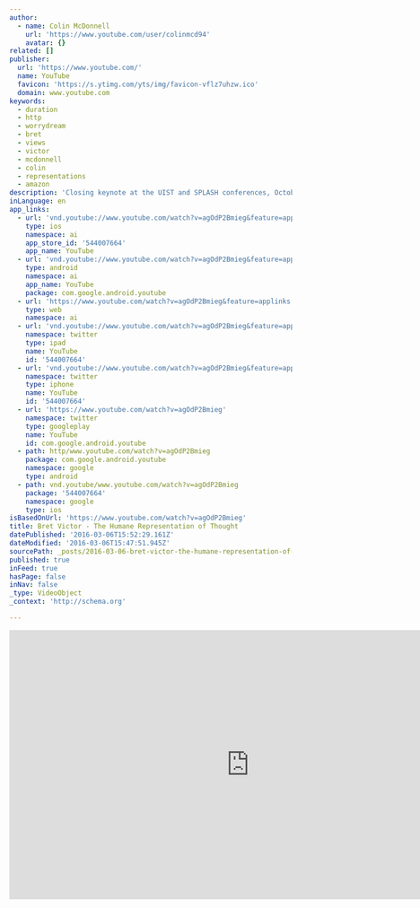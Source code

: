 ```yaml
---
author:
  - name: Colin McDonnell
    url: 'https://www.youtube.com/user/colinmcd94'
    avatar: {}
related: []
publisher:
  url: 'https://www.youtube.com/'
  name: YouTube
  favicon: 'https://s.ytimg.com/yts/img/favicon-vflz7uhzw.ico'
  domain: www.youtube.com
keywords:
  - duration
  - http
  - worrydream
  - bret
  - views
  - victor
  - mcdonnell
  - colin
  - representations
  - amazon
description: 'Closing keynote at the UIST and SPLASH conferences, October 2014.'
inLanguage: en
app_links:
  - url: 'vnd.youtube://www.youtube.com/watch?v=agOdP2Bmieg&feature=applinks'
    type: ios
    namespace: ai
    app_store_id: '544007664'
    app_name: YouTube
  - url: 'vnd.youtube://www.youtube.com/watch?v=agOdP2Bmieg&feature=applinks'
    type: android
    namespace: ai
    app_name: YouTube
    package: com.google.android.youtube
  - url: 'https://www.youtube.com/watch?v=agOdP2Bmieg&feature=applinks'
    type: web
    namespace: ai
  - url: 'vnd.youtube://www.youtube.com/watch?v=agOdP2Bmieg&feature=applinks'
    namespace: twitter
    type: ipad
    name: YouTube
    id: '544007664'
  - url: 'vnd.youtube://www.youtube.com/watch?v=agOdP2Bmieg&feature=applinks'
    namespace: twitter
    type: iphone
    name: YouTube
    id: '544007664'
  - url: 'https://www.youtube.com/watch?v=agOdP2Bmieg'
    namespace: twitter
    type: googleplay
    name: YouTube
    id: com.google.android.youtube
  - path: http/www.youtube.com/watch?v=agOdP2Bmieg
    package: com.google.android.youtube
    namespace: google
    type: android
  - path: vnd.youtube/www.youtube.com/watch?v=agOdP2Bmieg
    package: '544007664'
    namespace: google
    type: ios
isBasedOnUrl: 'https://www.youtube.com/watch?v=agOdP2Bmieg'
title: Bret Victor - The Humane Representation of Thought
datePublished: '2016-03-06T15:52:29.161Z'
dateModified: '2016-03-06T15:47:51.945Z'
sourcePath: _posts/2016-03-06-bret-victor-the-humane-representation-of-thought.md
published: true
inFeed: true
hasPage: false
inNav: false
_type: VideoObject
_context: 'http://schema.org'

---
```

<iframe src="https://cdn.embedly.com/widgets/media.html?src=https%3A%2F%2Fwww.youtube.com%2Fembed%2FagOdP2Bmieg%3Ffeature%3Doembed&amp;url=https%3A%2F%2Fwww.youtube.com%2Fwatch%3Fv%3DagOdP2Bmieg&amp;image=https%3A%2F%2Fi.ytimg.com%2Fvi%2FagOdP2Bmieg%2Fhqdefault.jpg&amp;key=b7d04c9b404c499eba89ee7072e1c4f7&amp;type=text%2Fhtml&amp;schema=youtube" width="854" height="480" scrolling="no" frameborder="0" allowfullscreen="allowfullscreen" style=""></iframe>
